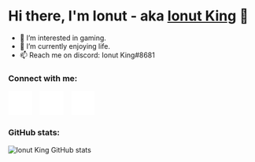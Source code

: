 # Hi there, I'm Ionut - aka [Ionut King][steam] 👋

- 👀 I’m interested in gaming.
- 🌱 I’m currently enjoying life.
- 📫 Reach me on discord: Ionut King#8681
### Connect with me:

[![website](./img/globe-dark.svg)][website]
&nbsp;&nbsp;
[![website](./img/youtube-dark.svg)](https://youtube.com/c/ionutking)
&nbsp;&nbsp;
[![website](./img/twitter-dark.svg)](https://twitter.com/ionut_king_72)

### GitHub stats:

![Ionut King GitHub stats](https://github-readme-stats.vercel.app/api?username=ionutking&show_icons=true&theme=dracula&hide_border)

[website]: https://ionutking.tk
[steam]: https://steamcommunity.com/id/IonutKing/